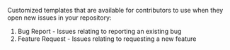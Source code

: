 Customized templates that are available for contributors to use when they open new issues in your repository:
1. Bug Report - Issues relating to reporting an existing bug
2. Feature Request - Issues relating to requesting a new feature
